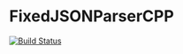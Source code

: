 # FixedJSONParserCPP

[![Build Status](https://travis-ci.org/Grauniad/FixedJSONParserCPP.svg?branch=master)](https://travis-ci.org/Grauniad/FixedJSONParserCPP)
